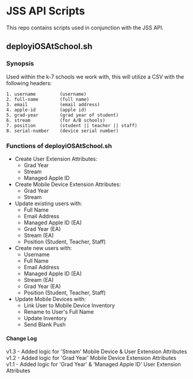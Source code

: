 # JSS API Scripts

This repo contains scripts used in conjunction with the JSS API.

## deployiOSAtSchool.sh
### Synopsis

Used within the k-7 schools we work with, this will utilize a CSV with the following headers:
```
1. username     	(username)
2. full-name		(full name)
3. email			(email address)
4. apple-id         (apple id)
5. grad-year    	(grad year of student)
6. stream           (for A/B schools)
7. position     	(student || teacher || staff)
8. serial-number	(device serial number)
```
### Functions of deployiOSAtSchool.sh
* Create User Extension Attributes:
    * Grad Year
    * Stream
    * Managed Apple ID
* Create Mobile Device Extension Attributes:
    * Grad Year
    * Stream
* Update existing users with:
    * Full Name
    * Email Address
    * Managed Apple ID (EA)
    * Grad Year (EA)
    * Stream (EA)
    * Position (Student, Teacher, Staff)
* Create new users with:
    * Username
    * Full Name
    * Email Address
    * Managed Apple ID (EA)
    * Stream (EA)
    * Grad Year (EA)
    * Position (Student, Teacher, Staff)
* Update Mobile Devices with:
    * Link User to Mobile Device Inventory
    * Rename to User's Full Name
    * Update Inventory
    * Send Blank Push

#### Change Log

v1.3 - Added logic for 'Stream' Mobile Device & User Extension Attributes  
v1.2 - Added logic for 'Grad Year' Mobile Device Extension Attributes  
v1.1 - Added logic for 'Grad Year' & 'Managed Apple ID' User Extension Attributes  
